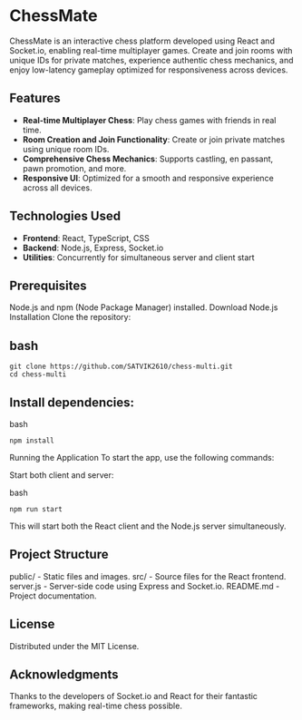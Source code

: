 # ChessMate
ChessMate is an interactive chess platform developed using React and Socket.io, enabling real-time multiplayer games. Create and join rooms with unique IDs for private matches, experience authentic chess mechanics, and enjoy low-latency gameplay optimized for responsiveness across devices.

## Features
* **Real-time Multiplayer Chess**: Play chess games with friends in real time.
* **Room Creation and Join Functionality**: Create or join private matches using unique room IDs.
* **Comprehensive Chess Mechanics**: Supports castling, en passant, pawn promotion, and more.
* **Responsive UI**: Optimized for a smooth and responsive experience across all devices.
## Technologies Used
* **Frontend**: React, TypeScript, CSS
* **Backend**: Node.js, Express, Socket.io
* **Utilities**: Concurrently for simultaneous server and client start

## Prerequisites
Node.js and npm (Node Package Manager) installed. Download Node.js
Installation
Clone the repository:

## bash
```
git clone https://github.com/SATVIK2610/chess-multi.git
cd chess-multi
```
## Install dependencies:

bash
```
npm install
```
Running the Application
To start the app, use the following commands:

Start both client and server:

bash
```
npm run start
```
This will start both the React client and the Node.js server simultaneously.

## Project Structure
public/ - Static files and images.
src/ - Source files for the React frontend.
server.js - Server-side code using Express and Socket.io.
README.md - Project documentation.


## License
Distributed under the MIT License.

## Acknowledgments
Thanks to the developers of Socket.io and React for their fantastic frameworks, making real-time chess possible.
